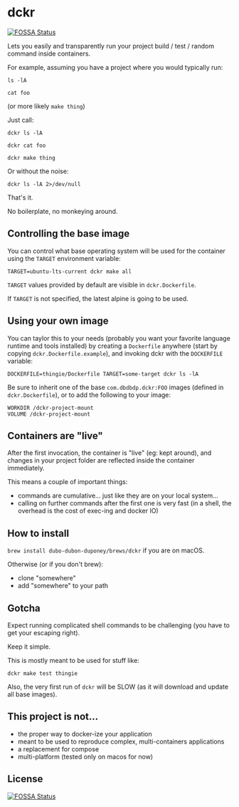 # dckr
[![FOSSA Status](https://app.fossa.io/api/projects/git%2Bgithub.com%2Fdubo-dubon-duponey%2Fdckr.svg?type=shield)](https://app.fossa.io/projects/git%2Bgithub.com%2Fdubo-dubon-duponey%2Fdckr?ref=badge_shield)


Lets you easily and transparently run your project build / test / random command inside containers.

For example, assuming you have a project where you would typically run:

`ls -lA`

`cat foo`

(or more likely `make thing`)

Just call:

`dckr ls -lA`

`dckr cat foo`

`dckr make thing`

Or without the noise:

`dckr ls -lA 2>/dev/null`

That's it.

No boilerplate, no monkeying around.

## Controlling the base image

You can control what base operating system will be used for the container using the `TARGET` environment variable:

`TARGET=ubuntu-lts-current dckr make all`

`TARGET` values provided by default are visible in `dckr.Dockerfile`.

If `TARGET` is not specified, the latest alpine is going to be used.

## Using your own image

You can taylor this to your needs (probably you want your favorite language runtime and tools installed) by creating a `Dockerfile` anywhere (start by copying `dckr.Dockerfile.example`), and invoking dckr with the `DOCKERFILE` variable:

`DOCKERFILE=thingie/Dockerfile TARGET=some-target dckr ls -lA`

Be sure to inherit one of the base `com.dbdbdp.dckr:FOO` images (defined in `dckr.Dockerfile`), or to add the following to your image:

```
WORKDIR /dckr-project-mount
VOLUME /dckr-project-mount
```

## Containers are "live"

After the first invocation, the container is "live" (eg: kept around), and changes in your project folder are reflected inside the container immediately.

This means a couple of important things:

 * commands are cumulative... just like they are on your local system...
 * calling on further commands after the first one is very fast (in a shell, the overhead is the cost of exec-ing and docker IO)

## How to install

`brew install dubo-dubon-duponey/brews/dckr` if you are on macOS.

Otherwise (or if you don't brew):
 
  * clone "somewhere"
  * add "somewhere" to your path

## Gotcha

Expect running complicated shell commands to be challenging (you have to get your escaping right).

Keep it simple.

This is mostly meant to be used for stuff like:

`dckr make test thingie`

Also, the very first run of `dckr` will be SLOW (as it will download and update all base images).

## This project is not...

 * the proper way to docker-ize your application
 * meant to be used to reproduce complex, multi-containers applications
 * a replacement for compose
 * multi-platform (tested only on macos for now)


## License
[![FOSSA Status](https://app.fossa.io/api/projects/git%2Bgithub.com%2Fdubo-dubon-duponey%2Fdckr.svg?type=large)](https://app.fossa.io/projects/git%2Bgithub.com%2Fdubo-dubon-duponey%2Fdckr?ref=badge_large)